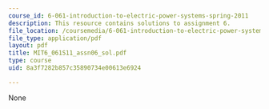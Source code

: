 ```yaml
---
course_id: 6-061-introduction-to-electric-power-systems-spring-2011
description: This resource contains solutions to assignment 6.
file_location: /coursemedia/6-061-introduction-to-electric-power-systems-spring-2011/8a3f7282b857c35890734e00613e6924_MIT6_061S11_assn06_sol.pdf
file_type: application/pdf
layout: pdf
title: MIT6_061S11_assn06_sol.pdf
type: course
uid: 8a3f7282b857c35890734e00613e6924

---
```

None